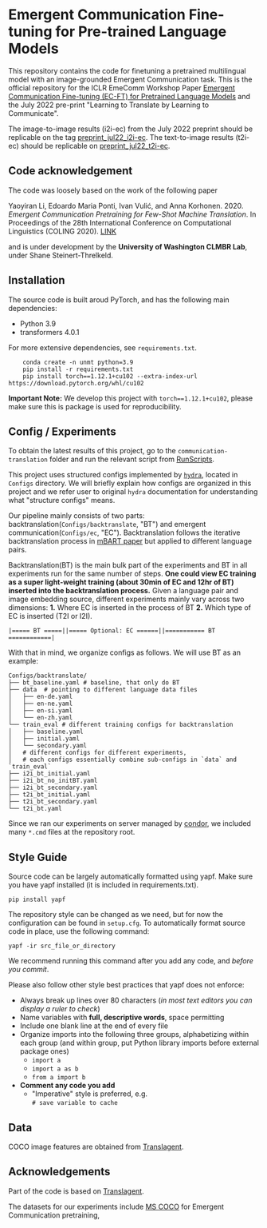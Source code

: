 # Emergent Communication Fine-tuning for Pre-trained Language Models

This repository contains the code for finetuning a pretrained multilingual model
with an image-grounded Emergent Communication task. This is the official
repository for the ICLR EmeComm Workshop Paper
[Emergent Communication Fine-tuning (EC-FT) for Pretrained Language Models](https://openreview.net/forum?id=SUqrM7WR7W5)
and the July 2022 pre-print "Learning to Translate by Learning to Communicate".

The image-to-image results (i2i-ec) from the July 2022 preprint should be
replicable on the tag [preprint_jul22_i2i-ec](https://github.com/CLMBRs/communication-translation/releases/tag/preprint_jul22_i2i-ec).
The text-to-image results (t2i-ec) should be replicable on
[preprint_jul22_t2i-ec](https://github.com/CLMBRs/communication-translation/releases/tag/preprint_jul22_t2i-ec).

## Code acknowledgement

The code was loosely based on the work of the following paper

Yaoyiran Li, Edoardo Maria Ponti, Ivan Vulić, and Anna Korhonen. 2020.
*Emergent Communication Pretraining for Few-Shot Machine Translation*. In
Proceedings of the 28th International Conference on Computational Linguistics
(COLING 2020). [LINK](https://www.aclweb.org/anthology/2020.coling-main.416.pdf)

and is under development by the **University of Washington CLMBR Lab**, under
Shane Steinert-Threlkeld.

## Installation

The source code is built aroud PyTorch, and has the following main dependencies:

- Python 3.9
- transformers 4.0.1


For more extensive dependencies, see `requirements.txt`.
```
    conda create -n unmt python=3.9
    pip install -r requirements.txt
    pip install torch==1.12.1+cu102 --extra-index-url https://download.pytorch.org/whl/cu102
```


**Important Note:** We develop this project with `torch==1.12.1+cu102`, please make sure this is package is used for reproducibility.

## Config / Experiments

To obtain the latest results of this project, go to the `communication-translation` folder and
run the relevant script from [RunScripts](/RunScripts).


This project uses structured configs implemented by [`hydra`](https://hydra.cc/docs/intro/), located in `Configs` directory. We will briefly explain how configs are organized in this project and we refer user to original `hydra` documentation for understanding what "structure configs" means.

Our pipeline mainly consists of two parts: backtranslation(`Configs/backtranslate`, "BT") and emergent communication(`Configs/ec`, "EC"). Backtranslation follows the iterative backtranslation process in [mBART paper](https://arxiv.org/abs/2001.08210) but applied to different language pairs. 

Backtranslation(BT) is the main bulk part of the experiments and BT in all experiments run for the same number of steps. **One could view EC training as a super light-weight training (about 30min of EC and 12hr of BT) inserted into the backtranslation process.** Given a language pair and image embedding source, different experiments mainly vary across two dimensions: **1.** Where EC is inserted in the process of BT **2.** Which type of EC is inserted (T2I or I2I).

```
|===== BT =====||===== Optional: EC ======||=========== BT ============|
```

With that in mind, we organize configs as follows. We will use BT as an example:

```
Configs/backtranslate/
├── bt_baseline.yaml # baseline, that only do BT
├── data  # pointing to different language data files
│   ├── en-de.yaml
│   ├── en-ne.yaml
│   ├── en-si.yaml
│   └── en-zh.yaml
└── train_eval # different training configs for backtranslation 
│   ├── baseline.yaml
│   ├── initial.yaml
│   └── secondary.yaml
│   # different configs for different experiments, 
│   # each configs essentially combine sub-configs in `data` and `train_eval`
├── i2i_bt_initial.yaml  
├── i2i_bt_no_initBT.yaml
├── i2i_bt_secondary.yaml
├── t2i_bt_initial.yaml
├── t2i_bt_secondary.yaml
└── t2i_bt.yaml
```
Since we ran our experiments on server managed by [condor](https://courses.washington.edu/ling571/ling571_WIN2017/orientation.pdf), we included many `*.cmd` files at the repository root.

## Style Guide

Source code can be largely automatically formatted using yapf. Make sure you
have yapf installed (it is included in requirements.txt).

    pip install yapf

The repository style can be changed as we need, but for now the configuration
can be found in `setup.cfg`. To automatically format source code in place, use
the following command:

    yapf -ir src_file_or_directory

We recommend running this command after you add any code, and *before you
commit*.

Please also follow other style best practices that yapf does not enforce:

- Always break up lines over 80 characters (*in most text editors you can
display a ruler to check*)
- Name variables with **full, descriptive words**, space permitting
- Include one blank line at the end of every file
- Organize imports into the following three groups, alphabetizing within each
group (and within group, put Python library imports before external package
ones)
  - `import a`
  - `import a as b`
  - `from a import b`
- **Comment any code you add**
  - "Imperative" style is preferred, e.g.\
    `# save variable to cache`

## Data

COCO image features are obtained from [Translagent](https://github.com/facebookresearch/translagent).

## Acknowledgements

Part of the code is based on
[Translagent](https://github.com/facebookresearch/translagent).

The datasets for our experiments include [MS COCO](http://cocodataset.org/#home)
for Emergent Communication pretraining,
